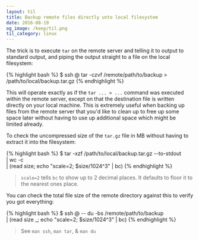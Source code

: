 ```yaml
---
layout: til
title: Backup remote files directly unto local filesystem
date: 2016-08-19
og_image: /keep/til.png
til_category: linux
---
```


The trick is to execute `tar` on the remote server and telling it to output to standard output, and piping the output straight to a file on the local filesystem:

{% highlight bash %}
$ ssh <USER>@<HOST> tar -czvf /remote/path/to/backup > /path/to/local/backup.tar.gz
{% endhighlight %}

This will operate exactly as if the `tar ... > ...` command was executed within the remote server, except on that the destination file is written directly on your local machine. This is extremely useful when backing up files from the remote server that you'd like to clean up to free up some space later without having to use up additional space which might be limited already.

To check the uncompressed size of the `tar.gz` file in MB without having to extract it into the filesystem:

{% highlight bash %}
$ tar -xzf /path/to/local/backup.tar.gz --to-stdout \
   | wc -c \
   | (read size; echo "scale=2; $size/1024^3" | bc)
{% endhighlight %}
> `scale=2` tells `bc` to show up to 2 decimal places. It defaults to floor it to the nearest ones place.

You can check the total file size of the remote directory against this to verify you got everything:

{% highlight bash %}
$ ssh <USER>@<HOST> -- du -bs /remote/path/to/backup \
   | (read size _; echo "scale=2; $size/1024^3" | bc)
{% endhighlight %}

> See `man ssh`, `man tar`, & `man du`
